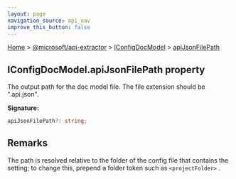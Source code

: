 ```yaml
---
layout: page
navigation_source: api_nav
improve_this_button: false
---
```



[Home](./index.md) &gt; [@microsoft/api-extractor](./api-extractor.md) &gt; [IConfigDocModel](./api-extractor.iconfigdocmodel.md) &gt; [apiJsonFilePath](./api-extractor.iconfigdocmodel.apijsonfilepath.md)

## IConfigDocModel.apiJsonFilePath property

The output path for the doc model file. The file extension should be ".api.json".

<b>Signature:</b>

```typescript
apiJsonFilePath?: string;
```

## Remarks

The path is resolved relative to the folder of the config file that contains the setting; to change this, prepend a folder token such as `<projectFolder>` .
